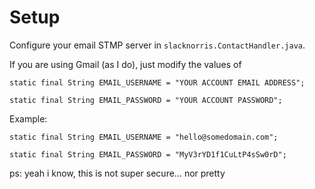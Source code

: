 # Setup

Configure your email STMP server in `slacknorris.ContactHandler.java`.

If you are using Gmail (as I do), just modify the values of

`static final String EMAIL_USERNAME = "YOUR ACCOUNT EMAIL ADDRESS";`

`static final String EMAIL_PASSWORD = "YOUR ACCOUNT PASSWORD";`

Example:

`static final String EMAIL_USERNAME = "hello@somedomain.com";`

`static final String EMAIL_PASSWORD = "MyV3rYD1f1CuLtP4sSw0rD";`

ps: yeah i know, this is not super secure... nor pretty